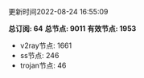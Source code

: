 更新时间2022-08-24 16:55:09

**总订阅: 64**
**总节点: 9011**
**有效节点: 1953**
- v2ray节点: 1661
- ss节点: 246
- trojan节点: 46
